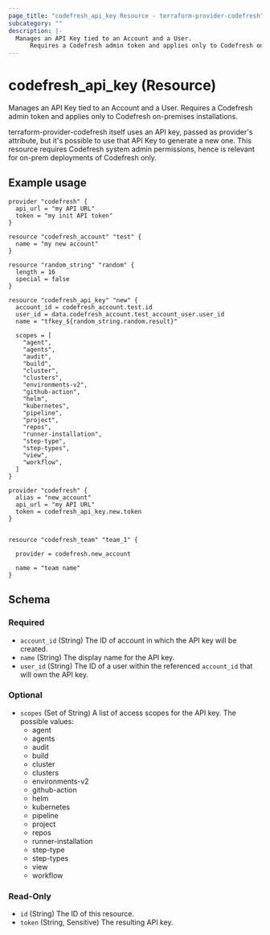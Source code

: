 ```yaml
---
page_title: "codefresh_api_key Resource - terraform-provider-codefresh"
subcategory: ""
description: |-
  Manages an API Key tied to an Account and a User.
      Requires a Codefresh admin token and applies only to Codefresh on-premises installations.
---
```


# codefresh_api_key (Resource)

Manages an API Key tied to an Account and a User.
		Requires a Codefresh admin token and applies only to Codefresh on-premises installations.

terraform-provider-codefresh itself uses an API key, passed as provider's attribute, but it's possible to use that API Key to generate a new one. 
This resource requires Codefresh system admin permissions, hence is relevant for on-prem deployments of Codefresh only.


## Example usage

```hcl
provider "codefresh" {
  api_url = "my API URL"
  token = "my init API token"
}

resource "codefresh_account" "test" {
  name = "my new account"
}

resource "random_string" "random" {
  length = 16
  special = false
}

resource "codefresh_api_key" "new" {
  account_id = codefresh_account.test.id
  user_id = data.codefresh_account.test_account_user.user_id
  name = "tfkey_${random_string.random.result}"

  scopes = [
    "agent",
    "agents",
    "audit",
    "build",
    "cluster",
    "clusters",
    "environments-v2",
    "github-action",
    "helm",
    "kubernetes",
    "pipeline",
    "project",
    "repos",
    "runner-installation",
    "step-type",
    "step-types",
    "view",
    "workflow",
  ]
}

provider "codefresh" {
  alias = "new_account"
  api_url = "my API URL"
  token = codefresh_api_key.new.token
}


resource "codefresh_team" "team_1" {

  provider = codefresh.new_account

  name = "team name"
}
```

<!-- schema generated by tfplugindocs -->
## Schema

### Required

- `account_id` (String) The ID of account in which the API key will be created.
- `name` (String) The display name for the API key.
- `user_id` (String) The ID of a user within the referenced `account_id` that will own the API key.

### Optional

- `scopes` (Set of String) A list of access scopes for the API key. The possible values:
	* agent
	* agents
	* audit
	* build
	* cluster
	* clusters
	* environments-v2
	* github-action
	* helm
	* kubernetes
	* pipeline
	* project
	* repos
	* runner-installation
	* step-type
	* step-types
	* view
	* workflow

### Read-Only

- `id` (String) The ID of this resource.
- `token` (String, Sensitive) The resulting API key.